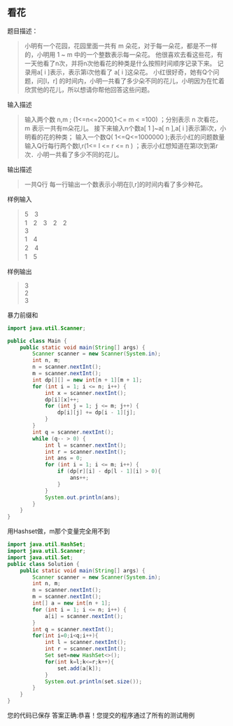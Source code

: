## 看花


题目描述：
>小明有一个花园，花园里面一共有 m 朵花，对于每一朵花，都是不一样的，小明用 1 ~ m 中的一个整数表示每一朵花。
他很喜欢去看这些花，有一天他看了n次，并将n次他看花的种类是什么按照时间顺序记录下来。
记录用a[ i ]表示，表示第i次他看了 a[ i ]这朵花。
小红很好奇，她有Q个问题，问[l，r] 的时间内，小明一共看了多少朵不同的花儿，小明因为在忙着欣赏他的花儿，所以想请你帮他回答这些问题。

输入描述
>输入两个数 n,m ; (1<=n<=2000,1＜= m < =100) ；分别表示 n 次看花， m 表示一共有m朵花儿。
接下来输入n个数a[ 1 ]~a[ n ],a[ i ]表示第i次，小明看的花的种类；
输入一个数Q( 1<=Q<=1000000 );表示小红的问题数量
输入Q行每行两个数l,r(1<= l <= r <= n ) ；表示小红想知道在第l次到第r次．小明一共看了多少不同的花儿。

输出描述
>一共Q行
每一行输出一个数表示小明在[l,r]的时间内看了多少种花。

样例输入
>5　3  
1　2　3　2　2  
3  
1　4  
2　4  
1　5  

样例输出
>3  
2  
3


暴力前缀和

```java
import java.util.Scanner;

public class Main {
    public static void main(String[] args) {
        Scanner scanner = new Scanner(System.in);
        int n, m;
        n = scanner.nextInt();
        m = scanner.nextInt();
        int dp[][] = new int[n + 1][m + 1];
        for (int i = 1; i <= n; i++) {
            int x = scanner.nextInt();
            dp[i][x]++;
            for (int j = 1; j <= m; j++) {
                dp[i][j] += dp[i - 1][j];
            }
        }
        int q = scanner.nextInt();
        while (q-- > 0) {
            int l = scanner.nextInt();
            int r = scanner.nextInt();
            int ans = 0;
            for (int i = 1; i <= m; i++) {
                if (dp[r][i] - dp[l - 1][i] > 0){
                    ans++;
                }
            }
            System.out.println(ans);
        }
    }
}
```


用Hashset做，m那个变量完全用不到

```java
import java.util.HashSet;
import java.util.Scanner;
import java.util.Set;
public class Solution {
    public static void main(String[] args) {
        Scanner scanner = new Scanner(System.in);
        int n, m;
        n = scanner.nextInt();
        m = scanner.nextInt();
        int[] a = new int[n + 1];
        for (int i = 1; i <= n; i++) {
            a[i] = scanner.nextInt();
        }
        int q = scanner.nextInt();
        for(int i=0;i<q;i++){
            int l = scanner.nextInt();
            int r = scanner.nextInt();
            Set set=new HashSet<>();
            for(int k=l;k<=r;k++){
                set.add(a[k]);
            }
            System.out.println(set.size());
        }
    }
}
```



您的代码已保存
答案正确:恭喜！您提交的程序通过了所有的测试用例
